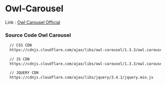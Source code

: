 # Owl-Carousel

Link : [Owl Carousel Official](https://owlcarousel2.github.io/OwlCarousel2/)

### Source Code Owl Carousel
```sh
  // CSS CDN
  https://cdnjs.cloudflare.com/ajax/libs/owl-carousel/1.3.3/owl.carousel.css
  
  // JS CDN
  https://cdnjs.cloudflare.com/ajax/libs/owl-carousel/1.3.3/owl.carousel.js
  
  // JQUERY CDN
  https://cdnjs.cloudflare.com/ajax/libs/jquery/3.4.1/jquery.min.js
```
